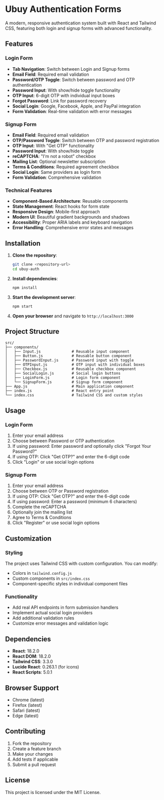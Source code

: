 # Ubuy Authentication Forms

A modern, responsive authentication system built with React and Tailwind CSS, featuring both login and signup forms with advanced functionality.

## Features

### Login Form
- **Tab Navigation**: Switch between Login and Signup forms
- **Email Field**: Required email validation
- **Password/OTP Toggle**: Switch between password and OTP authentication
- **Password Input**: With show/hide toggle functionality
- **OTP Input**: 6-digit OTP with individual input boxes
- **Forgot Password**: Link for password recovery
- **Social Login**: Google, Facebook, Apple, and PayPal integration
- **Form Validation**: Real-time validation with error messages

### Signup Form
- **Email Field**: Required email validation
- **OTP/Password Toggle**: Switch between OTP and password registration
- **OTP Input**: With "Get OTP" functionality
- **Password Input**: With show/hide toggle
- **reCAPTCHA**: "I'm not a robot" checkbox
- **Mailing List**: Optional newsletter subscription
- **Terms & Conditions**: Required agreement checkbox
- **Social Login**: Same providers as login form
- **Form Validation**: Comprehensive validation

### Technical Features
- **Component-Based Architecture**: Reusable components
- **State Management**: React hooks for form state
- **Responsive Design**: Mobile-first approach
- **Modern UI**: Beautiful gradient backgrounds and shadows
- **Accessibility**: Proper ARIA labels and keyboard navigation
- **Error Handling**: Comprehensive error states and messages

## Installation

1. **Clone the repository**:
   ```bash
   git clone <repository-url>
   cd ubuy-auth
   ```

2. **Install dependencies**:
   ```bash
   npm install
   ```

3. **Start the development server**:
   ```bash
   npm start
   ```

4. **Open your browser** and navigate to `http://localhost:3000`

## Project Structure

```
src/
├── components/
│   ├── Input.js              # Reusable input component
│   ├── Button.js             # Reusable button component
│   ├── PasswordInput.js      # Password input with toggle
│   ├── OTPInput.js           # OTP input with individual boxes
│   ├── Checkbox.js           # Reusable checkbox component
│   ├── SocialLogin.js        # Social login buttons
│   ├── LoginForm.js          # Login form component
│   └── SignupForm.js         # Signup form component
├── App.js                    # Main application component
├── index.js                  # React entry point
└── index.css                 # Tailwind CSS and custom styles
```

## Usage

### Login Form
1. Enter your email address
2. Choose between Password or OTP authentication
3. If using password: Enter password and optionally click "Forgot Your Password?"
4. If using OTP: Click "Get OTP?" and enter the 6-digit code
5. Click "Login" or use social login options

### Signup Form
1. Enter your email address
2. Choose between OTP or Password registration
3. If using OTP: Click "Get OTP?" and enter the 6-digit code
4. If using password: Enter a password (minimum 6 characters)
5. Complete the reCAPTCHA
6. Optionally join the mailing list
7. Agree to Terms & Conditions
8. Click "Register" or use social login options

## Customization

### Styling
The project uses Tailwind CSS with custom configuration. You can modify:
- Colors in `tailwind.config.js`
- Custom components in `src/index.css`
- Component-specific styles in individual component files

### Functionality
- Add real API endpoints in form submission handlers
- Implement actual social login providers
- Add additional validation rules
- Customize error messages and validation logic

## Dependencies

- **React**: 18.2.0
- **React DOM**: 18.2.0
- **Tailwind CSS**: 3.3.0
- **Lucide React**: 0.263.1 (for icons)
- **React Scripts**: 5.0.1

## Browser Support

- Chrome (latest)
- Firefox (latest)
- Safari (latest)
- Edge (latest)

## Contributing

1. Fork the repository
2. Create a feature branch
3. Make your changes
4. Add tests if applicable
5. Submit a pull request

## License

This project is licensed under the MIT License.
